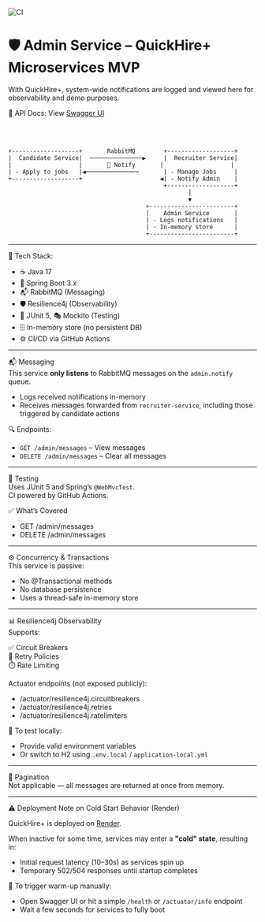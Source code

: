 ![CI](https://github.com/tundeadetunji/quick-hire_admin-service/actions/workflows/ci.yml/badge.svg)

# 🛡️ Admin Service – QuickHire+ Microservices MVP  
With QuickHire+, system-wide notifications are logged and viewed here for observability and demo purposes.

📄 API Docs: View <a href="https://quick-hire-admin-service.onrender.com/swagger-ui/index.html">Swagger UI</a>

<br/>
<br/>

```  
+-------------------+       RabbitMQ        +-------------------+
|  Candidate Service|  ───────────────▶     |  Recruiter Service|
|                   |       🔔 Notify       |                   |
| - Apply to jobs   |◀───────────────       | - Manage Jobs     |
+-------------------+                      ◀| - Notify Admin    |
                                            +-------------------+
                                                   │
                                                   ▼
                                       +------------------------+
                                       |    Admin Service       |
                                       | - Logs notifications   |
                                       | - In-memory store      |
                                       +------------------------+
```

---

🧰 Tech Stack:
- ☕ Java 17
- 🌱 Spring Boot 3.x
- 📬 RabbitMQ (Messaging)
- 🛡️ Resilience4j (Observability)
- 🧪 JUnit 5, 🎭 Mockito (Testing)
- 🗄️ In-memory store (no persistent DB)
- ⚙️ CI/CD via GitHub Actions

---

📬 Messaging  
This service **only listens** to RabbitMQ messages on the `admin.notify` queue.

- Logs received notifications in-memory  
- Receives messages forwarded from `recruiter-service`, including those triggered by candidate actions

🔍 Endpoints:
- `GET /admin/messages` – View messages  
- `DELETE /admin/messages` – Clear all messages

---

🧪 Testing  
Uses JUnit 5 and Spring’s `@WebMvcTest`.  
CI powered by GitHub Actions.

✅ What’s Covered
- GET /admin/messages  
- DELETE /admin/messages

---

⚙️ Concurrency & Transactions  
This service is passive:
- No @Transactional methods  
- No database persistence  
- Uses a thread-safe in-memory store

---

📊 Resilience4j Observability  
Supports:

✅ Circuit Breakers  
🔁 Retry Policies  
⏱️ Rate Limiting  

Actuator endpoints (not exposed publicly):
- /actuator/resilience4j.circuitbreakers  
- /actuator/resilience4j.retries  
- /actuator/resilience4j.ratelimiters

🧪 To test locally:
- Provide valid environment variables  
- Or switch to H2 using `.env.local` / `application-local.yml`

---

📘 Pagination  
Not applicable — all messages are returned at once from memory.

---

⚠️ Deployment Note on Cold Start Behavior (Render)

QuickHire+ is deployed on [Render](https://render.com).

When inactive for some time, services may enter a **"cold" state**, resulting in:

- Initial request latency (10–30s) as services spin up
- Temporary 502/504 responses until startup completes

🧪 To trigger warm-up manually:
- Open Swagger UI or hit a simple `/health` or `/actuator/info` endpoint
- Wait a few seconds for services to fully boot
